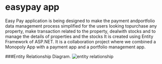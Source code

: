 # easypay app

Easy Pay application is being designed to make the payment andportfolio data management process simplified for the users
looking topurchase any property, make transaction related to the property, dealwith stocks and to manage the details of
properties and the stocks
It is created using Entity Framework of ASP.NET. It is a collaboration project where we combined a Monopoly App with a payment
app and a portfolio management app.

###Entity Relationship Diagram.
![entity relationship](https://github.com/pranay-24/easypay/assets/98065802/099cef44-05c5-4744-8cb3-163e421be86b)
